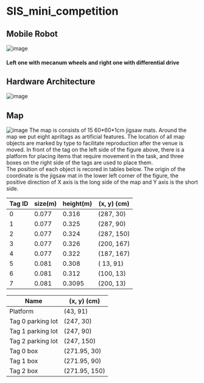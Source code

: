 # SIS_mini_competition
## Mobile Robot 
![image](https://github.com/Sensing-Intelligent-System/sis_competition_base_TA/blob/devel-sean/img/robots.jpg)
#### Left one with mecanum wheels and right one with differential drive
## Hardware Architecture
![image](https://github.com/Sensing-Intelligent-System/sis_competition_base_TA/blob/devel-sean/img/SIS_Competition_hardware_architecture.jpg)
## Map
![image](https://github.com/Sensing-Intelligent-System/sis_competition_base_TA/blob/devel-sean/img/map.jpeg)
The map is consists of 15 60\*60\*1cm jigsaw mats. Around the map we put eight apriltags as artificial features. The location of all map objects are marked by type to facilitate reproduction after the venue is moved. In front of the tag on the left side of the figure above, there is a platform for placing items that require movement in the task, and three boxes on the right side of the tags are used to place them.  
The position of each object is recored in tables below. The origin of the coordinate is the jigsaw mat in the lower left corner of the figure, the positive direction of X axis is the long side of the map and Y axis is the short side.  

| Tag ID | size(m) | height(m) | (x, y) (cm) |
| ------ | ------- | --------- | ----------- |
|   0    | 0.077   | 0.316     | (287, 30)   |
|   1    | 0.077   | 0.325     | (287, 90)   |
|   2    | 0.077   | 0.324     | (287, 150)  |
|   3    | 0.077   | 0.326     | (200, 167)  |
|   4    | 0.077   | 0.322     | (187, 167)  |
|   5    | 0.081   | 0.308     | ( 13, 91)   |
|   6    | 0.081   | 0.312     | (100, 13)   |
|   7    | 0.081   | 0.3095    | (200, 13)   |

|        Name        |  (x, y) (cm)  |
| ------------------ | ------------- |
|      Platform      |   (43, 91)    |
| Tag 0 parking lot  |   (247, 30)   |
| Tag 1 parking lot  |   (247, 90)   |
| Tag 2 parking lot  |   (247, 150)  |
|     Tag 0 box      |  (271.95, 30) |
|     Tag 1 box      |  (271.95, 90) |
|     Tag 2 box      | (271.95, 150) |
